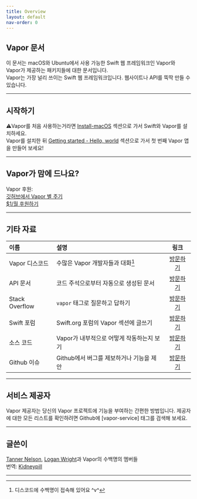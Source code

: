 ```yaml
---
title: Overview
layout: default
nav-order: 0
---
```


## Vapor 문서

이 문서는 macOS와 Ubuntu에서 사용 가능한 Swift 웹 프레임워크인 Vapor와 Vapor가 제공하는 패키지들에 대한 문서입니다.  
Vapor는 가장 널리 쓰이는 Swift 웹 프레임워크입니다. 웹사이트나 API를 뚝딱 만들 수 있습니다.

---
## 시작하기
⚠️Vapor를 처음 사용하는거라면 [Install-macOS](/doc/Install/macOS) 섹션으로 가서 Swift와 Vapor를 설치하세요.   
Vapor를 설치한 뒤 [Getting started - Hello, world](/doc/GettingStarted/HelloWorld) 섹션으로 가서 첫 번째 Vapor 앱을 만들어 보세요!

---
## Vapor가 맘에 드나요?
Vapor 후원:  
[깃허브에서 Vapor 별 주기](https://github.com/vapor/vapor)  
[$1/월 후원하기](https://opencollectiove.com/vapor)

---
## 기타 자료
  
|  이름  |  설명  |  링크  |  
| :----- | :----- | :-----: |
|  Vapor 디스코드 | 수많은 Vapor 개발자들과 대화[^1] | [방문하기][Vapor Discord] |
|  API 문서 | 코드 주석으로부터 자동으로 생성된 문서 | [방문하기][Vapor API]  |
|  Stack Overflow | ```vapor```  태그로 질문하고 답하기 | [방문하기][Stack Overflow] |
|  Swift 포럼 | Swift.org 포럼의 Vapor 섹션에 글쓰기 | [방문하기][Swift Forums] |
|  소스 코드 | Vapor가 내부적으로 어떻게 작동하는지 보기 | [방문하기][Source Code] |
|  Github 이슈 | Github에서 버그를 제보하거나 기능을 제안 | [방문하기][Github Issues] |
  
---
## 서비스 제공자
Vapor 제공자는 당신의 Vapor 프로젝트에 기능을 부여하는 간편한 방법입니다. 제공자에 대한 모든 리스트를 확인하려면 Github에 [vapor-service] 태그를 검색해 보세요.

---
## 글쓴이
[Tanner Nelson](mailto:tanner@vapor.codes), [Logan Wright](mailto:logan@vapor.codes)과 Vapor의 수백명의 멤버들  
번역: [Kidneypill](mailto:kidneypill@protonmail.com)

---

[Vapor Discord]: <https://discordapp.com/invite/vapor>
[Vapor API]: <https://api.vapor.codes>
[Stack Overflow]: <https://stackoverflow.com/questions/tagged/vapor>
[Swift Forums]: <https://forums.swift.org/c/related-projects/vapor>
[Source Code]: <https://hithub.com/vapor/vapor>
[Github Issues]: <https://hithub.com/vapor/vapor/issues>

[^1]: 디스코드에 수백명이 접속해 있어요 ^v^